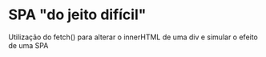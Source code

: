 
# SPA "do jeito difícil"

Utilização do fetch() para alterar o innerHTML de uma div e simular o efeito de uma SPA
